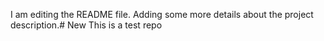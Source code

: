 I am editing the README file. Adding some more details about the project description.# New
This is a test repo
